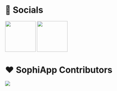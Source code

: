 # 📌 Socials

<a href="https://t.me/sophia_chat"><img src="https://upload.wikimedia.org/wikipedia/commons/8/83/Telegram_2019_Logo.svg" width=100px></a>
<a href="https://t.me/sophia_chat"><img src="https://assets-global.website-files.com/6257adef93867e50d84d30e2/62595384e89d1d54d704ece7_3437c10597c1526c3dbd98c737c2bcae.svg" width=100px></a>

# ♥️ SophiApp Contributors

<a href="https://github.com/Sophia-Community/SophiApp/graphs/contributors">
  <img src="https://contrib.rocks/image?repo=Sophia-Community/SophiApp" />
</a>
